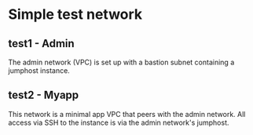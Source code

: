 # Simple test network

## test1 - Admin

The admin network (VPC) is set up with a bastion subnet containing a jumphost instance.

## test2 - Myapp

This network is a minimal app VPC that peers with the admin network. All access via SSH to the
instance is via the admin network's jumphost.

